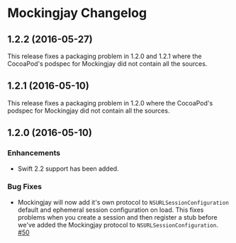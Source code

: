 # Mockingjay Changelog
## 1.2.2 (2016-05-27)

This release fixes a packaging problem in 1.2.0 and 1.2.1 where the CocoaPod's
podspec for Mockingjay did not contain all the sources.


## 1.2.1 (2016-05-10)

This release fixes a packaging problem in 1.2.0 where the CocoaPod's podspec
for Mockingjay did not contain all the sources.


## 1.2.0 (2016-05-10)
### Enhancements

- Swift 2.2 support has been added.

### Bug Fixes

- Mockingjay will now add it's own protocol to `NSURLSessionConfiguration`
  default and ephemeral session configuration on load. This fixes problems when
  you create a session and then register a stub before we've added the
  Mockingjay protocol to `NSURLSessionConfiguration`.  
  [#50](https://github.com/kylef/Mockingjay/issues/50)

